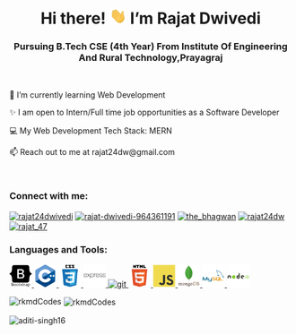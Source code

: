 <h1 align="center" dir="auto">Hi there! <img
        src="https://raw.githubusercontent.com/ABSphreak/ABSphreak/master/gifs/Hi.gif"
        style="max-width: 100%; display: inline-block; width:30px;"> I’m Rajat Dwivedi</h1>
<h3 align="center" dir="auto">Pursuing B.Tech CSE (4th Year) From Institute Of Engineering And Rural
    Technology,Prayagraj</h3>
<br>
<p>
    <g-emoji class="g-emoji" alias="seedling"
        fallback-src="https://github.githubassets.com/images/icons/emoji/unicode/1f331.png">🌱</g-emoji>
    I’m currently learning Web Development
</p>
<p>✨ I am open to Intern/Full time job opportunities as a Software Developer</p>
<p>💻 My Web Development Tech Stack: MERN </p>
<p>📫 Reach out to me at rajat24dw@gmail.com</p>
<br>


<h3 align="left">Connect with me:</h3>
<p align="left">
    <a href="https://twitter.com/rajat24dwivedi" target="blank"><img align="center"
            src="https://raw.githubusercontent.com/rahuldkjain/github-profile-readme-generator/master/src/images/icons/Social/twitter.svg"
            alt="rajat24dwivedi" height="30" width="40" /></a>
    <a href="https://linkedin.com/in/rajat-dwivedi-964361191" target="blank"><img align="center"
            src="https://raw.githubusercontent.com/rahuldkjain/github-profile-readme-generator/master/src/images/icons/Social/linked-in-alt.svg"
            alt="rajat-dwivedi-964361191" height="30" width="40" /></a>
    <a href="https://www.codechef.com/users/the_bhagwan" target="blank"><img align="center"
            src="https://cdn.jsdelivr.net/npm/simple-icons@3.1.0/icons/codechef.svg" alt="the_bhagwan" height="30"
            width="40" /></a>
    <a href="https://www.hackerrank.com/rajat24dw" target="blank"><img align="center"
            src="https://raw.githubusercontent.com/rahuldkjain/github-profile-readme-generator/master/src/images/icons/Social/hackerrank.svg"
            alt="rajat24dw" height="30" width="40" /></a>
    <a href="https://www.leetcode.com/rajat_47" target="blank"><img align="center"
            src="https://raw.githubusercontent.com/rahuldkjain/github-profile-readme-generator/master/src/images/icons/Social/leet-code.svg"
            alt="rajat_47" height="30" width="40" /></a>
</p>

<h3 align="left">Languages and Tools:</h3>
<p align="left"> <a href="https://getbootstrap.com" target="_blank" rel="noreferrer"> <img
            src="https://raw.githubusercontent.com/devicons/devicon/master/icons/bootstrap/bootstrap-plain-wordmark.svg"
            alt="bootstrap" width="40" height="40" /> </a> <a href="https://www.w3schools.com/cpp/" target="_blank"
        rel="noreferrer"> <img
            src="https://raw.githubusercontent.com/devicons/devicon/master/icons/cplusplus/cplusplus-original.svg"
            alt="cplusplus" width="40" height="40" /> </a> <a href="https://www.w3schools.com/css/" target="_blank"
        rel="noreferrer"> <img
            src="https://raw.githubusercontent.com/devicons/devicon/master/icons/css3/css3-original-wordmark.svg"
            alt="css3" width="40" height="40" /> </a> <a href="https://expressjs.com" target="_blank" rel="noreferrer">
        <img src="https://raw.githubusercontent.com/devicons/devicon/master/icons/express/express-original-wordmark.svg"
            alt="express" width="40" height="40" /> </a> <a href="https://git-scm.com/" target="_blank"
        rel="noreferrer"> <img src="https://www.vectorlogo.zone/logos/git-scm/git-scm-icon.svg" alt="git" width="40"
            height="40" /> </a> <a href="https://www.w3.org/html/" target="_blank" rel="noreferrer"> <img
            src="https://raw.githubusercontent.com/devicons/devicon/master/icons/html5/html5-original-wordmark.svg"
            alt="html5" width="40" height="40" /> </a> <a href="https://developer.mozilla.org/en-US/docs/Web/JavaScript"
        target="_blank" rel="noreferrer"> <img
            src="https://raw.githubusercontent.com/devicons/devicon/master/icons/javascript/javascript-original.svg"
            alt="javascript" width="40" height="40" /> </a> <a href="https://www.mongodb.com/" target="_blank"
        rel="noreferrer"> <img
            src="https://raw.githubusercontent.com/devicons/devicon/master/icons/mongodb/mongodb-original-wordmark.svg"
            alt="mongodb" width="40" height="40" /> </a> <a href="https://www.mysql.com/" target="_blank"
        rel="noreferrer"> <img
            src="https://raw.githubusercontent.com/devicons/devicon/master/icons/mysql/mysql-original-wordmark.svg"
            alt="mysql" width="40" height="40" /> </a> <a href="https://nodejs.org" target="_blank" rel="noreferrer">
        <img src="https://raw.githubusercontent.com/devicons/devicon/master/icons/nodejs/nodejs-original-wordmark.svg"
            alt="nodejs" width="40" height="40" /> </a> </p>
            
<p><img align="left" src="https://github-readme-stats.vercel.app/api/top-langs?username=rkmdCodes&show_icons=true&locale=en&theme=dracula&layout=compact" alt="rkmdCodes" /></p>
<p>&nbsp;<img align="center" src="https://github-readme-stats.vercel.app/api?username=rkmdCodes&show_icons=true&theme=dracula&locale=en" alt="rkmdCodes" /></p>
<p><img align="center" src="https://github-readme-streak-stats.herokuapp.com/?user=rkmdCodes&theme=dracula&" alt="aditi-singh16" /></p>
<!---
rkmdCodes/rkmdCodes is a ✨ special ✨ repository because its `README.md` (this file) appears on your GitHub profile.
You can click the Preview link to take a look at your changes.
--->
